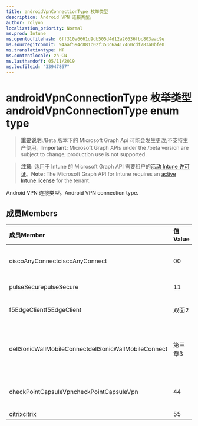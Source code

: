 ```yaml
---
title: androidVpnConnectionType 枚举类型
description: Android VPN 连接类型。
author: rolyon
localization_priority: Normal
ms.prod: Intune
ms.openlocfilehash: 6ff310a6661d9db505d4d12a26636fbc803aac9e
ms.sourcegitcommit: 94aaf594c881c02f353c6a417460cdf783a0bfe0
ms.translationtype: MT
ms.contentlocale: zh-CN
ms.lasthandoff: 05/11/2019
ms.locfileid: "33947867"
---
```

# <a name="androidvpnconnectiontype-enum-type"></a><span data-ttu-id="e1ac6-103">androidVpnConnectionType 枚举类型</span><span class="sxs-lookup"><span data-stu-id="e1ac6-103">androidVpnConnectionType enum type</span></span>

> <span data-ttu-id="e1ac6-104">**重要说明:**/Beta 版本下的 Microsoft Graph Api 可能会发生更改;不支持生产使用。</span><span class="sxs-lookup"><span data-stu-id="e1ac6-104">**Important:** Microsoft Graph APIs under the /beta version are subject to change; production use is not supported.</span></span>

> <span data-ttu-id="e1ac6-105">**注意:** 适用于 Intune 的 Microsoft Graph API 需要租户的[活动 Intune 许可证](https://go.microsoft.com/fwlink/?linkid=839381)。</span><span class="sxs-lookup"><span data-stu-id="e1ac6-105">**Note:** The Microsoft Graph API for Intune requires an [active Intune license](https://go.microsoft.com/fwlink/?linkid=839381) for the tenant.</span></span>

<span data-ttu-id="e1ac6-106">Android VPN 连接类型。</span><span class="sxs-lookup"><span data-stu-id="e1ac6-106">Android VPN connection type.</span></span>

## <a name="members"></a><span data-ttu-id="e1ac6-107">成员</span><span class="sxs-lookup"><span data-stu-id="e1ac6-107">Members</span></span>
|<span data-ttu-id="e1ac6-108">成员</span><span class="sxs-lookup"><span data-stu-id="e1ac6-108">Member</span></span>|<span data-ttu-id="e1ac6-109">值</span><span class="sxs-lookup"><span data-stu-id="e1ac6-109">Value</span></span>|<span data-ttu-id="e1ac6-110">说明</span><span class="sxs-lookup"><span data-stu-id="e1ac6-110">Description</span></span>|
|:---|:---|:---|
|<span data-ttu-id="e1ac6-111">ciscoAnyConnect</span><span class="sxs-lookup"><span data-stu-id="e1ac6-111">ciscoAnyConnect</span></span>|<span data-ttu-id="e1ac6-112">0</span><span class="sxs-lookup"><span data-stu-id="e1ac6-112">0</span></span>|<span data-ttu-id="e1ac6-113">Cisco AnyConnect。</span><span class="sxs-lookup"><span data-stu-id="e1ac6-113">Cisco AnyConnect.</span></span>|
|<span data-ttu-id="e1ac6-114">pulseSecure</span><span class="sxs-lookup"><span data-stu-id="e1ac6-114">pulseSecure</span></span>|<span data-ttu-id="e1ac6-115">1</span><span class="sxs-lookup"><span data-stu-id="e1ac6-115">1</span></span>|<span data-ttu-id="e1ac6-116">脉冲安全。</span><span class="sxs-lookup"><span data-stu-id="e1ac6-116">Pulse Secure.</span></span>|
|<span data-ttu-id="e1ac6-117">f5EdgeClient</span><span class="sxs-lookup"><span data-stu-id="e1ac6-117">f5EdgeClient</span></span>|<span data-ttu-id="e1ac6-118">双面</span><span class="sxs-lookup"><span data-stu-id="e1ac6-118">2</span></span>|<span data-ttu-id="e1ac6-119">F5 边缘客户端。</span><span class="sxs-lookup"><span data-stu-id="e1ac6-119">F5 Edge Client.</span></span>|
|<span data-ttu-id="e1ac6-120">dellSonicWallMobileConnect</span><span class="sxs-lookup"><span data-stu-id="e1ac6-120">dellSonicWallMobileConnect</span></span>|<span data-ttu-id="e1ac6-121">第三章</span><span class="sxs-lookup"><span data-stu-id="e1ac6-121">3</span></span>|<span data-ttu-id="e1ac6-122">戴尔 SonicWALL 移动连接。</span><span class="sxs-lookup"><span data-stu-id="e1ac6-122">Dell SonicWALL Mobile Connection.</span></span>|
|<span data-ttu-id="e1ac6-123">checkPointCapsuleVpn</span><span class="sxs-lookup"><span data-stu-id="e1ac6-123">checkPointCapsuleVpn</span></span>|<span data-ttu-id="e1ac6-124">4</span><span class="sxs-lookup"><span data-stu-id="e1ac6-124">4</span></span>|<span data-ttu-id="e1ac6-125">检查点胶囊 VPN。</span><span class="sxs-lookup"><span data-stu-id="e1ac6-125">Check Point Capsule VPN.</span></span>|
|<span data-ttu-id="e1ac6-126">citrix</span><span class="sxs-lookup"><span data-stu-id="e1ac6-126">citrix</span></span>|<span data-ttu-id="e1ac6-127">5</span><span class="sxs-lookup"><span data-stu-id="e1ac6-127">5</span></span>|<span data-ttu-id="e1ac6-128">Citrix</span><span class="sxs-lookup"><span data-stu-id="e1ac6-128">Citrix</span></span>|




